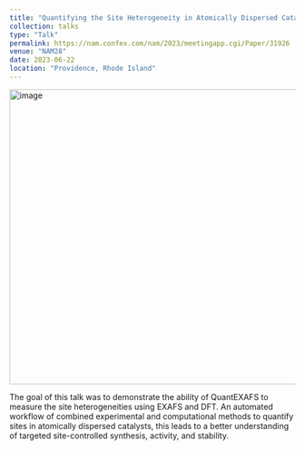 ```yaml
---
title: "Quantifying the Site Heterogeneity in Atomically Dispersed Catalyst Using Automated Workflow for XAS Analysis"
collection: talks
type: "Talk"
permalink: https://nam.confex.com/nam/2023/meetingapp.cgi/Paper/31926
venue: "NAM28"
date: 2023-06-22
location: "Providence, Rhode Island"
---
```

<img width="520" alt="image" src="https://github.com/Rachita028/Rachita028.github.io/assets/58958731/e3471385-702c-466f-94ab-2f2383875c5b">


The goal of this talk was to demonstrate the ability of QuantEXAFS to measure the site heterogeneities using EXAFS and DFT. An automated workflow of combined experimental and computational methods to quantify sites in atomically dispersed catalysts, this leads to a better understanding of targeted site-controlled synthesis, activity, and stability.

